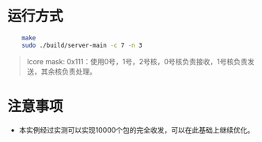 # 运行方式
``` bash
    make
    sudo ./build/server-main -c 7 -n 3
```
> lcore mask: 0x111：使用0号，1号，2号核，0号核负责接收，1号核负责发送，其余核负责处理。

# 注意事项
- 本实例经过实测可以实现10000个包的完全收发，可以在此基础上继续优化。
